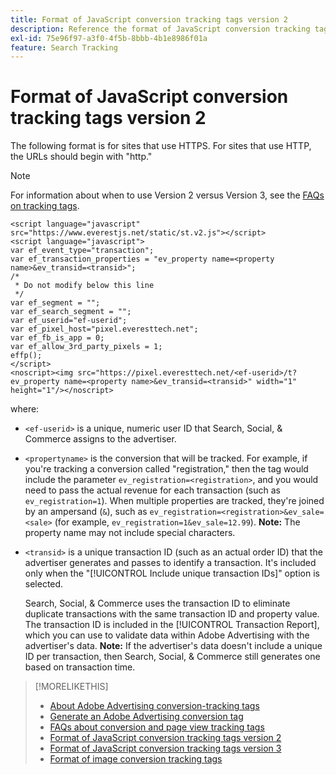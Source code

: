 ```yaml
---
title: Format of JavaScript conversion tracking tags version 2
description: Reference the format of JavaScript conversion tracking tags version 2.
exl-id: 75e96f97-a3f0-4f5b-8bbb-4b1e8986f01a
feature: Search Tracking
---
```

# Format of JavaScript conversion tracking tags version 2

The following format is for sites that use HTTPS. For sites that use HTTP, the URLs should begin with "http."

>[!NOTE] 
>
>For information about when to use Version 2 versus Version 3, see the [FAQs on tracking tags](/help/search-social-commerce/tracking/faqs-conversion-page-view-tracking-tags.md).

```
<script language="javascript" src="https://www.everestjs.net/static/st.v2.js"></script>
<script language="javascript">
var ef_event_type="transaction";
var ef_transaction_properties = "ev_property name=<property name>&ev_transid=<transid>";
/*
 * Do not modify below this line
 */
var ef_segment = "";
var ef_search_segment = "";
var ef_userid="ef-userid";
var ef_pixel_host="pixel.everesttech.net";
var ef_fb_is_app = 0;
var ef_allow_3rd_party_pixels = 1;
effp();
</script>
<noscript><img src="https://pixel.everesttech.net/<ef-userid>/t?ev_property name=<property name>&ev_transid=<transid>" width="1" height="1"/></noscript>
```

where:

* `<ef-userid>` is a unique, numeric user ID that Search, Social, & Commerce assigns to the advertiser.

* `<propertyname>` is the conversion that will be tracked. For example, if you're tracking a conversion called "registration," then the tag would include the parameter `ev_registration=<registration>`, and you would need to pass the actual revenue for each transaction (such as `ev_registration=1`). When multiple properties are tracked, they're joined by an ampersand (`&`), such as `ev_registration=<registration>&ev_sale=<sale>` (for example, `ev_registration=1&ev_sale=12.99`). **Note:**  The property name may not include special characters.

* `<transid>` is a unique transaction ID (such as an actual order ID) that the advertiser generates and passes to identify a transaction. It's included only when the "[!UICONTROL Include unique transaction IDs]" option is selected.

  Search, Social, & Commerce uses the transaction ID to eliminate duplicate transactions with the same transaction ID and property value. The transaction ID is included in the [!UICONTROL Transaction Report], which you can use to validate data within Adobe Advertising with the advertiser's data. **Note:** If the advertiser's data doesn't include a unique ID per transaction, then Search, Social, & Commerce still generates one based on transaction time.

<!-- add more links -->

>[!MORELIKETHIS]
>
>* [About Adobe Advertising conversion-tracking tags](/help/search-social-commerce/tracking/conversion-tracking-advertising.md)
>* [Generate an Adobe Advertising conversion tag](/help/search-social-commerce/tools/conversion-tag-generate.md)
>* [FAQs about conversion and page view tracking tags](/help/search-social-commerce/tracking/faqs-conversion-page-view-tracking-tags.md)
>* [Format of JavaScript conversion tracking tags version 2](format-conversion-tag-jsv2.md)
>* [Format of JavaScript conversion tracking tags version 3](format-conversion-tag-jsv3.md)
>* [Format of image conversion tracking tags](format-conversion-tag-image.md)
